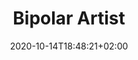 ---
title: "Bipolar Artist"
description: "We’re a creative agency specialised in crafting digital experiences that share your brand values."
date: 2020-10-14T18:48:21+02:00
draft: false
weight: 10
---